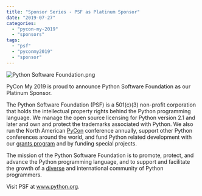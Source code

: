 ```yaml
---
title: "Sponsor Series - PSF as Platinum Sponsor"
date: "2019-07-27"
categories: 
  - "pycon-my-2019"
  - "sponsors"
tags: 
  - "psf"
  - "pyconmy2019"
  - "sponsor"
---
```


![Python Software Foundation.png](images/python-software-foundation.png)

PyCon My 2019 is proud to announce Python Software Foundation as our Platinum Sponsor.

The Python Software Foundation (PSF) is a 501(c)(3) non-profit corporation that holds the intellectual property rights behind the Python programming language. We manage the open source licensing for Python version 2.1 and later and own and protect the trademarks associated with Python. We also run the North American [PyCon](http://us.pycon.org/) conference annually, support other Python conferences around the world, and fund Python related development with our [grants program](https://www.python.org/psf/grants/) and by funding special projects.

The mission of the Python Software Foundation is to promote, protect, and advance the Python programming language, and to support and facilitate the growth of a [diverse](https://www.python.org/psf/diversity/) and international community of Python programmers.

Visit PSF at www.python.org.
